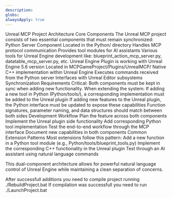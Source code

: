 ```yaml
---
description: 
globs: 
alwaysApply: true
---
```

Unreal MCP Project Architecture
Core Components
The Unreal MCP project consists of two essential components that must remain synchronized:
Python Server Component
Located in the Python/ directory
Handles MCP protocol communication
Provides tool modules for AI assistants
Various tools for Unreal Engine development like: blueprint_action_mcp_server.py, datatable_mcp_server.py, etc.
Unreal Engine Plugin is working with Unreal Engine 5.6 version
Located in MCPGameProject/Plugins/UnrealMCP/
Native C++ implementation within Unreal Engine
Executes commands received from the Python server
Interfaces with Unreal Editor subsystems
Synchronization Requirements
Critical: Both components must be kept in sync when adding new functionality.
When extending the system:
If adding a new tool in Python (Python/tools/), a corresponding implementation must be added to the Unreal plugin
If adding new features to the Unreal plugin, the Python interface must be updated to expose these capabilities
Function signatures, parameter naming, and data structures should match between both sides
Development Workflow
Plan the feature across both components
Implement the Unreal plugin side functionality
Add corresponding Python tool implementation
Test the end-to-end workflow through the MCP interface
Document new capabilities in both components
Common Extension Patterns
Most extensions follow this pattern:
Add a new function in a Python tool module (e.g., Python/tools/blueprint_tools.py)
Implement the corresponding C++ functionality in the Unreal plugin
Test through an AI assistant using natural language commands

This dual-component architecture allows for powerful natural language control of Unreal Engine while maintaining a clean separation of concerns.

After successfull additions you need to compile project running ./RebuildProject.bat
If compilation was successfull you need to run ./LaunchProject.bat